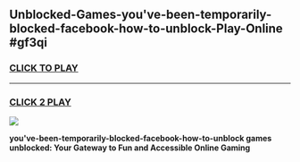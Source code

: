 
## Unblocked-Games-you've-been-temporarily-blocked-facebook-how-to-unblock-Play-Online #gf3qi
<h3>
<a href="https://news.freeplayer.one?title=you've-been-temporarily-blocked-facebook-how-to-unblock&ref=3">CLICK TO PLAY</a></h3>
<hr>

<h3>
<a href="https://news.freeplayer.one?title=you've-been-temporarily-blocked-facebook-how-to-unblock&ref=3">CLICK 2 PLAY</a>
  
</h3>

<a href="https://news.freeplayer.one?title=you've-been-temporarily-blocked-facebook-how-to-unblock&ref=3"><img src="https://clearcache.store/games.png"></a>


**you've-been-temporarily-blocked-facebook-how-to-unblock games unblocked: Your Gateway to Fun and Accessible Online Gaming**
